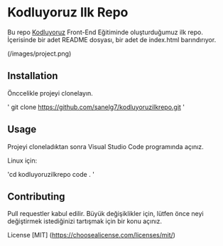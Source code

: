 # Kodluyoruz Ilk Repo
Bu repo [Kodluyoruz](https://kodluyoruz.org/tr/kodluyoruz/) Front-End Eğitiminde oluşturduğumuz ilk repo. İçerisinde bir adet README dosyası, bir adet de index.html barındırıyor.

(/images/project.png)

## Installation
Önccelikle projeyi clonelayın.

'
git clone https://github.com/sanelg7/kodluyoruzilkrepo.git
'

## Usage
Projeyi cloneladıktan sonra Visual Studio Code programında açınız.

Linux için:

'cd kodluyoruzilkrepo
code .
'

## Contributing
Pull requestler kabul edilir. Büyük değişiklikler için, lütfen önce neyi değiştirmek istediğinizi tartışmak için bir konu açınız.

License
[MIT] (https://choosealicense.com/licenses/mit/)